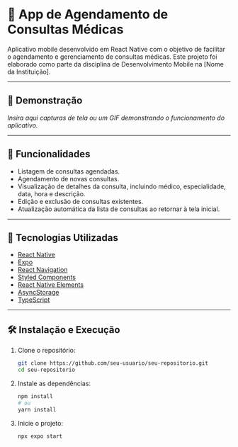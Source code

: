 # 📅 App de Agendamento de Consultas Médicas

Aplicativo mobile desenvolvido em React Native com o objetivo de facilitar o agendamento e gerenciamento de consultas médicas. Este projeto foi elaborado como parte da disciplina de Desenvolvimento Mobile na [Nome da Instituição].

---

## 📸 Demonstração

*Insira aqui capturas de tela ou um GIF demonstrando o funcionamento do aplicativo.*

---

## 🧠 Funcionalidades

- Listagem de consultas agendadas.
- Agendamento de novas consultas.
- Visualização de detalhes da consulta, incluindo médico, especialidade, data, hora e descrição.
- Edição e exclusão de consultas existentes.
- Atualização automática da lista de consultas ao retornar à tela inicial.

---

## 🚀 Tecnologias Utilizadas

- [React Native](https://reactnative.dev/)
- [Expo](https://expo.dev/)
- [React Navigation](https://reactnavigation.org/)
- [Styled Components](https://styled-components.com/)
- [React Native Elements](https://reactnativeelements.com/)
- [AsyncStorage](https://react-native-async-storage.github.io/async-storage/)
- [TypeScript](https://www.typescriptlang.org/)

---

## 🛠️ Instalação e Execução

1. Clone o repositório:
   ```bash
   git clone https://github.com/seu-usuario/seu-repositorio.git
   cd seu-repositorio

2. Instale as dependências:
   ```bash
   npm install
   # ou
   yarn install

3. Inicie o projeto:
   ```bash
   npx expo start